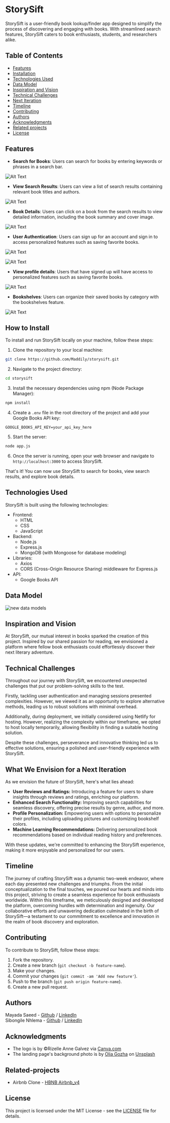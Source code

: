 # StorySift

StorySift is a user-friendly book lookup/finder app designed to simplify the process of discovering and engaging with books. With streamlined search features, StorySift caters to book enthusiasts, students, and researchers alike.

## Table of Contents

- [Features](#features)
- [Installation](#how-to-install)
- [Technologies Used](#technologies-used)
- [Data Model](#data-model)
- [Inspiration and Vision](#inspiration-and-vision)
- [Technical Challenges](#technical-challenges)
- [Next Iteration](#what-we-envision-for-a-next-iteration)
- [Timeline](#timeline)
- [Contributing](#contributing)
- [Authors](#authors)
- [Acknowledgments](#acknowledgments)
- [Related projects](#related-projects)
- [License](#license)

## Features

- **Search for Books**: Users can search for books by entering keywords or phrases in a search bar.


![Alt Text](assets/images/Landing-page.png)


- **View Search Results**: Users can view a list of search results containing relevant book titles and authors.


![Alt Text](assets/images/search-results.png)


- **Book Details**: Users can click on a book from the search results to view detailed information, including the book summary and cover image.


![Alt Text](assets/images/Book-details.png)


- **User Authentication**: Users can sign up for an account and sign in to access personalized features such as saving favorite books.


![Alt Text](assets/images/sign-up.png)


![Alt Text](assets/images/sign-in.png)


- **View profile details**: Users that have signed up will have access to personalized features such as saving favorite books.


![Alt Text](assets/images/profile-page.png)


- **Bookshelves**: Users can organize their saved books by category with the bookshelves feature.

![Alt Text](assets/images/bookshelf.png)

## How to Install

To install and run StorySift locally on your machine, follow these steps:

1. Clone the repository to your local machine:
```bash
git clone https://github.com/Maddily/storysift.git
```
2. Navigate to the project directory:
```bash
cd storysift
```
3. Install the necessary dependencies using npm (Node Package Manager):
```bash
npm install
```
4. Create a `.env` file in the root directory of the project and add your Google Books API key:
```
GOOGLE_BOOKS_API_KEY=your_api_key_here
```
5. Start the server:
```bash
node app.js
```
6. Once the server is running, open your web browser and navigate to `http://localhost:3000` to access StorySift.

That's it! You can now use StorySift to search for books, view search results, and explore book details.

## Technologies Used

StorySift is built using the following technologies:
* Frontend:
  * HTML
  * CSS
  * JavaScript
* Backend:
  * Node.js
  * Express.js
  * MongoDB (with Mongoose for database modeling)
* Libraries:
  * Axios
  * CORS (Cross-Origin Resource Sharing) middleware for Express.js
* API:
  * Google Books API

## Data Model
![new data models](https://github.com/Maddily/storysift/assets/68620670/72891c19-6638-4d7b-a34d-24dbbe7cfd9f)

## Inspiration and Vision

At StorySift, our mutual interest in books sparked the creation of this project. Inspired by our shared passion for reading, we envisioned a platform where fellow book enthusiasts could effortlessly discover their next literary adventure.

## Technical Challenges

Throughout our journey with StorySift, we encountered unexpected challenges that put our problem-solving skills to the test.

Firstly, tackling user authentication and managing sessions presented complexities. However, we viewed it as an opportunity to explore alternative methods, leading us to robust solutions with minimal overhead.

Additionally, during deployment, we initially considered using Netlify for hosting. However, realizing the complexity within our timeframe, we opted to host locally temporarily, allowing flexibility in finding a suitable hosting solution.

Despite these challenges, perseverance and innovative thinking led us to effective solutions, ensuring a polished and user-friendly experience with StorySift.

## What We Envision for a Next Iteration

As we envision the future of StorySift, here's what lies ahead:

* **User Reviews and Ratings:** Introducing a feature for users to share insights through reviews and ratings, enriching our platform.
* **Enhanced Search Functionality:** Improving search capabilities for seamless discovery, offering precise results by genre, author, and more.
* **Profile Personalization:** Empowering users with options to personalize their profiles, including uploading pictures and customizing bookshelf colors.
* **Machine Learning Recommendations:** Delivering personalized book recommendations based on individual reading history and preferences.

With these updates, we're committed to enhancing the StorySift experience, making it more enjoyable and personalized for our users.

## Timeline

The journey of crafting StorySift was a dynamic two-week endeavor, where each day presented new challenges and triumphs. From the initial conceptualization to the final touches, we poured our hearts and minds into this project, striving to create a seamless experience for book enthusiasts worldwide. Within this timeframe, we meticulously designed and developed the platform, overcoming hurdles with determination and ingenuity. Our collaborative efforts and unwavering dedication culminated in the birth of StorySift—a testament to our commitment to excellence and innovation in the realm of book discovery and exploration.

## Contributing

To contribute to StorySift, follow these steps:

1. Fork the repository.
2. Create a new branch (`git checkout -b feature-name`).
3. Make your changes.
4. Commit your changes (`git commit -am 'Add new feature'`).
5. Push to the branch (`git push origin feature-name`).
6. Create a new pull request.

## Authors

Mayada Saeed - <a href="https://github.com/Maddily">Github</a> / <a href="https://www.linkedin.com/in/mayadase/">LinkedIn</a><br>
Sibongile Nhlema - <a href="https://github.com/Sibongile-Nhlema">Github</a> / <a href="https://www.linkedin.com/in/sibongile-nhlema/">LinkedIn</a><br>

## Acknowledgments

* The logo is by ©Rizelle Anne Galvez via <a href="https://www.canva.com/" target="_blank">Canva.com</a>
* The landing page's background photo is by <a href="https://unsplash.com/@olia?utm_content=creditCopyText&utm_medium=referral&utm_source=unsplash">Olia Gozha</a> on <a href="https://unsplash.com/photos/white-book-marker-on-book-page-J4kK8b9Fgj8?utm_content=creditCopyText&utm_medium=referral&utm_source=unsplash">Unsplash</a>

## Related-projects

* Airbnb Clone - <a href="https://github.com/Sibongile-Nhlema/AirBnB_clone_v4">HBNB Airbnb_v4</a> 

## License

This project is licensed under the MIT License - see the [LICENSE](LICENSE) file for details.
